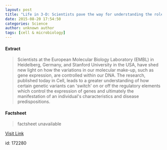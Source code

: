 ```yaml
---
layout: post
title: "Life in 3-D: Scientists pave the way for understanding the role of non-coding DNA in common genetic diseases"
date: 2015-08-20 17:54:50
categories: Science
author: unknown author
tags: [cell & microbiology]
---
```



#### Extract
>Scientists at the European Molecular Biology Laboratory (EMBL) in Heidelberg, Germany, and Stanford University in the USA, have shed new light on how the variations in our molecular make-up, such as gene expression, are controlled within our DNA. The research, published today in Cell, leads to a greater understanding of how certain genetic variants can 'switch' on or off the regulatory elements which control the expression of genes and ultimately the manifestation of an individual's characteristics and disease predispositions.

#### Factsheet
>factsheet unavailable

[Visit Link](http://phys.org/news/2015-08-life-d-scientists-pave-role.html)

id:  172280
